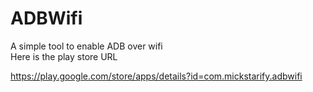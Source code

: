 # ADBWifi
A simple tool to enable ADB over wifi    
Here is the play store URL  

https://play.google.com/store/apps/details?id=com.mickstarify.adbwifi

